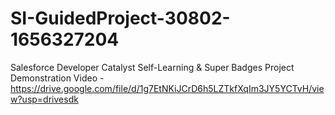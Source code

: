 # SI-GuidedProject-30802-1656327204
Salesforce Developer Catalyst Self-Learning &amp; Super Badges
Project Demonstration Video - https://drive.google.com/file/d/1g7EtNKiJCrD6h5LZTkfXqIm3JY5YCTvH/view?usp=drivesdk 
